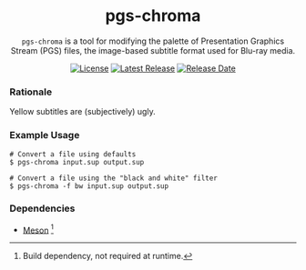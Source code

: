 <div align="center">

# pgs-chroma

`pgs-chroma` is a tool for modifying the palette of Presentation Graphics
Stream (PGS) files, the image-based subtitle format used for Blu-ray media.

[![License](https://img.shields.io/github/license/elementalchopsticks/pgs-chroma)](https://www.gnu.org/licenses/gpl-3.0.en.html)
[![Latest Release](https://img.shields.io/github/v/release/elementalchopsticks/pgs-chroma)](https://github.com/elementalchopsticks/pgs-chroma/releases/latest)
[![Release Date](https://img.shields.io/github/release-date/elementalchopsticks/pgs-chroma)](#)

</div>

### Rationale

Yellow subtitles are (subjectively) ugly.

### Example Usage

```shell
# Convert a file using defaults
$ pgs-chroma input.sup output.sup

# Convert a file using the "black and white" filter
$ pgs-chroma -f bw input.sup output.sup
```

### Dependencies

- [Meson](https://mesonbuild.com/) [^1]

[^1]: Build dependency, not required at runtime.

